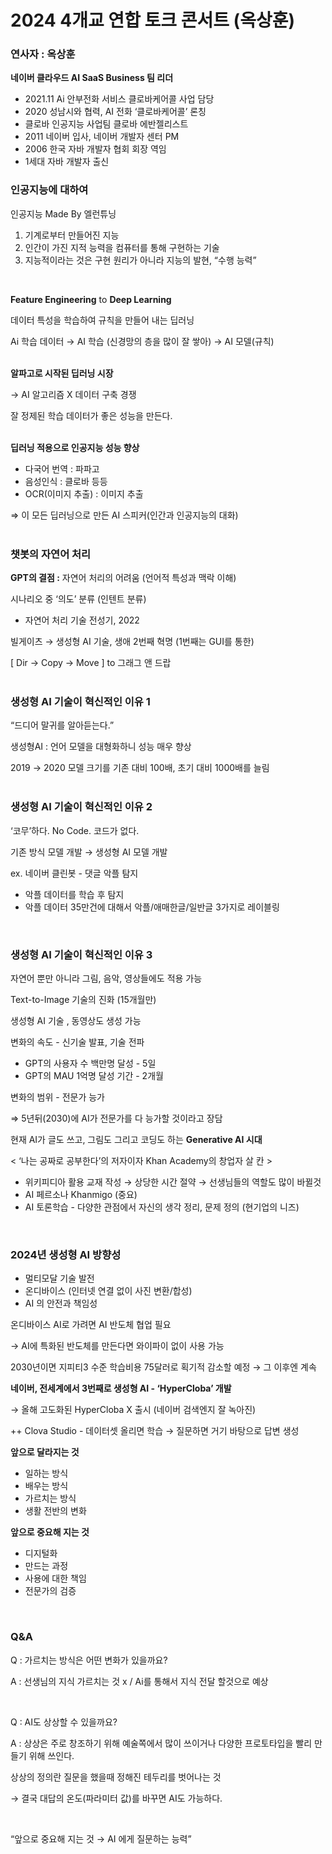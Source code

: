 # 2024 4개교 연합 토크 콘서트 (옥상훈)

### 연사자 : 옥상훈

**네이버 클라우드 AI SaaS Business 팀 리더**

- 2021.11 Ai 안부전화 서비스 클로바케어콜 사업 담당
- 2020 성남시와 협력, AI 전화 ‘클로바케어콜’ 론칭
- 클로바 인공지능 사업팀 클로바 에반젤리스트
- 2011 네이버 입사, 네이버 개발자 센터 PM
- 2006 한국 자바 개발자 협회 회장 역임
- 1세대 자바 개발자 출신

### 인공지능에 대하여

인공지능 Made By 엘런튜닝

1. 기계로부터 만들어진 지능 
2. 인간이 가진 지적 능력을 컴퓨터를 통해 구현하는 기술
3. 지능적이라는 것은 구현 원리가 아니라 지능의 발현, “수행 능력”  
</br>

**Feature Engineering** to **Deep Learning**

데이터 특성을 학습하여 규칙을 만들어 내는 딥러닝

Ai 학습 데이터 → AI 학습 (신경망의 층을 많이 잘 쌓아) → AI 모델(규칙)  
</br>

**알파고로 시작된 딥러닝 시장** 

→ AI 알고리즘 X 데이터 구축 경쟁

잘 정제된 학습 데이터가 좋은 성능을 만든다.  
</br>

**딥러닝 적용으로 인공지능 성능 향상**

- 다국어 번역 : 파파고
- 음성인식 : 클로바 등등
- OCR(이미지 추출) : 이미지 추출

⇒ 이 모든 딥러닝으로 만든 AI 스피커(인간과 인공지능의 대화)  
</br>

### 챗봇의 자연어 처리

**GPT의 결점 :** 자연어 처리의 어려움 (언어적 특성과 맥락 이해)

시나리오 중 ‘의도’ 분류 (인텐트 분류)

- 자연어 처리 기술 전성기, 2022

빌게이츠 → 생성형 AI 기술, 생애 2번째 혁명 (1번째는 GUI를 통한)

[ Dir → Copy → Move ] to 그래그 앤 드랍  
</br>

### 생성형 AI 기술이 혁신적인 이유 1

“드디어 말귀를 알아듣는다.”

생성형AI : 언어 모델을 대형화하니 성능 매우 향상

2019 → 2020 모델 크기를 기존 대비 100배, 초기 대비 1000배를 늘림  
</br>

### 생성형 AI 기술이 혁신적인 이유 2

‘코무’하다. No Code. 코드가 없다.

기존 방식 모델 개발 → 생성형 AI 모델 개발

ex. 네이버 클린봇 - 댓글 악플 탐지

- 악플 데이터를 학습 후 탐지
- 악플 데이터 35만건에 대해서 악플/애매한글/일반글 3가지로 레이블링
</br>

### 생성형 AI 기술이 혁신적인 이유 3

자연어 뿐만 아니라 그림, 음악, 영상들에도 적용 가능

Text-to-Image 기술의 진화 (15개월만)

생성형 AI 기술 , 동영상도 생성 가능

변화의 속도 - 신기술 발표, 기술 전파

- GPT의 사용자 수 백만명 달성 - 5일
- GPT의 MAU 1억명 달성 기간 - 2개월

변화의 범위 - 전문가 능가

⇒ 5년뒤(2030)에 AI가 전문가를 다 능가할 것이라고 장담

현재 AI가 글도 쓰고, 그림도 그리고 코딩도 하는 **Generative AI 시대**

< ‘나는 공짜로 공부한다’의 저자이자 Khan Academy의 창업자 살 칸 >

- 위키피디아 활용 교재 작성 → 상당한 시간 절약 → 선생님들의 역할도 많이 바뀔것
- AI 페르소나 Khanmigo (중요)
- AI 토론학습 - 다양한 관점에서 자신의 생각 정리, 문제 정의 (현기업의 니즈)  
</br>

### 2024년 생성형 AI 방향성

- 멀티모달 기술 발전
- 온디바이스 (인터넷 연결 없이 사진 변환/합성)
- AI 의 안전과 책임성

온디바이스 AI로 가려면 AI 반도체 협업 필요

→ AI에 특화된 반도체를 만든다면 와이파이 없이 사용 가능

2030년이면 지피티3 수준 학습비용 75달러로 획기적 감소할 예정 → 그 이후엔 계속
</br>

**네이버, 전세계에서 3번째로 생성형 AI - ‘HyperCloba’ 개발**

→ 올해 고도화된 HyperCloba X 출시 (네이버 검색엔지 잘 녹아진)

++ Clova Studio - 데이터셋 올리면 학습 → 질문하면 거기 바탕으로 답변 생성
</br>

**앞으로 달라지는 것**

- 일하는 방식
- 배우는 방식
- 가르치는 방식
- 생활 전반의 변화

**앞으로 중요해 지는 것**

- 디지털화
- 만드는 과정
- 사용에 대한 책임
- 전문가의 검증
</br>

### Q&A

Q : 가르치는 방식은 어떤 변화가 있을까요?

A : 선생님의 지식 가르치는 것 x / Ai를 통해서 지식 전달 할것으로 예상

</br>

Q : AI도 상상할 수 있을까요?

A : 상상은 주로 창조하기 위해 예술쪽에서 많이 쓰이거나 다양한 프로토타입을 빨리 만들기 위해 쓰인다.

상상의 정의란 질문을 했을때 정해진 테두리를 벗어나는 것 

→ 결국 대답의 온도(파라미터 값)를 바꾸면 AI도 가능하다.

</br>

“앞으로 중요해 지는 것 → AI 에게 질문하는 능력”
